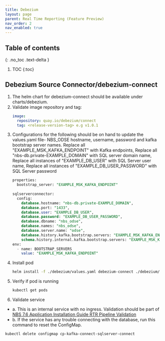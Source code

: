 ```yaml
---
title: Debezium
layout: page
parent: Real Time Reporting (Feature Preview)
nav_order: 2
nav_enabled: true
---
```


## Table of contents
{: .no_toc .text-delta }

1. TOC
{:toc}

## Debezium Source Connector/debezium-connect
1. The helm chart for debezium-connect should be available under charts/debezium.
2. Validate image repository and tag:
   ```yaml
   image:
     repository: quay.io/debezium/connect
     tag: <release-version-tag> e.g v1.0.1
   ```
3. Configurations for the following should be on hand to update the values.yaml file- NBS_ODSE hostname, username, password and kafka bootstrap server names. Replace all "EXAMPLE_MSK_KAFKA_ENDPOINT" with Kafka endpoints, Replace all "nbs-db.private-EXAMPLE_DOMAIN" with SQL server domain name, Replace all instances of "EXAMPLE_DB_USER" with SQL Server user name, Replace all instances of "EXAMPLE_DB_USER_PASSWORD" with SQL Server password
   ```sql
   properties:
     bootstrap_server: "EXAMPLE_MSK_KAFKA_ENDPOINT"
    
   sqlserverconnector: 
     config: 
       database.hostname: "nbs-db.private-EXAMPLE_DOMAIN",
       database.port: "1433",
       database.user: "EXAMPLE_DB_USER",
       database.password: "EXAMPLE_DB_USER_PASSWORD",
       database.dbname: "nbs_odse",
       database.names: "nbs_odse",
       database.server.name: "odse",
       database.history.kafka.bootstrap.servers: "EXAMPLE_MSK_KAFKA_ENDPOINT",
       schema.history.internal.kafka.bootstrap.servers: "EXAMPLE_MSK_KAFKA_ENDPOINT"   
   env:
     - name: BOOTSTRAP_SERVERS
       value: "EXAMPLE_MSK_KAFKA_ENDPOINT"
   ```
5. Install pod
   ```bash
   helm install -f ./debezium/values.yaml debezium-connect ./debezium/
   ```
6. Verify if pod is running
   ```bash
   kubectl get pods
   ```
7. Validate service
  - a. This is an internal service with no ingress. Validation should be part of [NBS 7.6 Application Installation Guide  RTR Pipeline Validation](https://cdc-nbs.atlassian.net/wiki/spaces/NM/pages/edit-v2/951255219#RTR-Pipeline-Validation)
  - b. If the service has any trouble connecting with the database, run this command to reset the ConfigMap.
```bash
kubectl delete configmap cp-kafka-connect-sqlserver-connect
```
   
